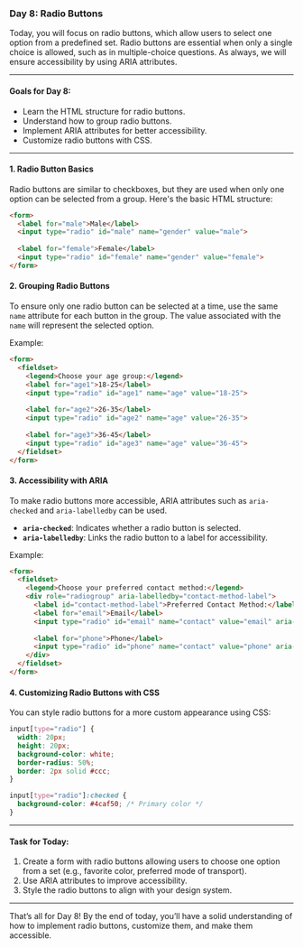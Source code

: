 ### Day 8: Radio Buttons

Today, you will focus on radio buttons, which allow users to select one option from a predefined set. Radio buttons are essential when only a single choice is allowed, such as in multiple-choice questions. As always, we will ensure accessibility by using ARIA attributes.

---

#### Goals for Day 8:
- Learn the HTML structure for radio buttons.
- Understand how to group radio buttons.
- Implement ARIA attributes for better accessibility.
- Customize radio buttons with CSS.

---

#### 1. Radio Button Basics
Radio buttons are similar to checkboxes, but they are used when only one option can be selected from a group. Here's the basic HTML structure:

```html
<form>
  <label for="male">Male</label>
  <input type="radio" id="male" name="gender" value="male">
  
  <label for="female">Female</label>
  <input type="radio" id="female" name="gender" value="female">
</form>
```

#### 2. Grouping Radio Buttons
To ensure only one radio button can be selected at a time, use the same `name` attribute for each button in the group. The value associated with the `name` will represent the selected option.

Example:

```html
<form>
  <fieldset>
    <legend>Choose your age group:</legend>
    <label for="age1">18-25</label>
    <input type="radio" id="age1" name="age" value="18-25">
    
    <label for="age2">26-35</label>
    <input type="radio" id="age2" name="age" value="26-35">
    
    <label for="age3">36-45</label>
    <input type="radio" id="age3" name="age" value="36-45">
  </fieldset>
</form>
```

#### 3. Accessibility with ARIA
To make radio buttons more accessible, ARIA attributes such as `aria-checked` and `aria-labelledby` can be used.

- **`aria-checked`**: Indicates whether a radio button is selected.
- **`aria-labelledby`**: Links the radio button to a label for accessibility.

Example:

```html
<form>
  <fieldset>
    <legend>Choose your preferred contact method:</legend>
    <div role="radiogroup" aria-labelledby="contact-method-label">
      <label id="contact-method-label">Preferred Contact Method:</label>
      <label for="email">Email</label>
      <input type="radio" id="email" name="contact" value="email" aria-checked="false">
      
      <label for="phone">Phone</label>
      <input type="radio" id="phone" name="contact" value="phone" aria-checked="false">
    </div>
  </fieldset>
</form>
```

#### 4. Customizing Radio Buttons with CSS
You can style radio buttons for a more custom appearance using CSS:

```css
input[type="radio"] {
  width: 20px;
  height: 20px;
  background-color: white;
  border-radius: 50%;
  border: 2px solid #ccc;
}

input[type="radio"]:checked {
  background-color: #4caf50; /* Primary color */
}
```

---

#### Task for Today:
1. Create a form with radio buttons allowing users to choose one option from a set (e.g., favorite color, preferred mode of transport).
2. Use ARIA attributes to improve accessibility.
3. Style the radio buttons to align with your design system.

---

That’s all for Day 8! By the end of today, you’ll have a solid understanding of how to implement radio buttons, customize them, and make them accessible.